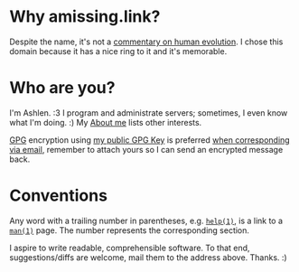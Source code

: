 # Why amissing.link?

Despite the name, it's not a [commentary on human
evolution](https://en.wikipedia.org/wiki/Missing_link_(human_evolution)). I chose
this domain because it has a nice ring to it and it's memorable.

# Who are you?

I'm Ashlen. :3 I program and administrate servers; sometimes, I even
know what I'm doing. :) My [About me](/about-me.html) lists other interests.

[GPG](https://www.gnupg.org/ "GNU Privacy Guard") encryption using [my public
GPG Key](pubkeys/eurydice.key) is preferred [when corresponding via
email](mailto:eurydice@riseup.net "eurydice@riseup.net"), remember to
attach yours so I can send an encrypted message back.

# Conventions

Any word with a trailing number in parentheses,
e.g. [`help(1)`](https://man.openbsd.org/help), is a link to
a [`man(1)`](https://man.openbsd.org/man) page. The number represents
the corresponding section.

I aspire to write readable, comprehensible software. To that end,
suggestions/diffs are welcome, mail them to the address
above. Thanks. :)
